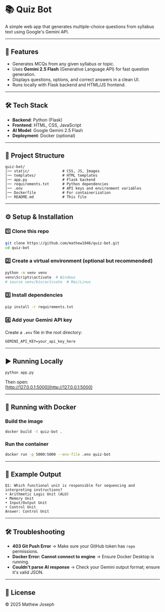 # 📚 Quiz Bot

A simple web app that generates multiple-choice questions from syllabus text using Google's Gemini API.

---

## 🚀 Features
- Generates MCQs from any given syllabus or topic.
- Uses **Gemini 2.5 Flash** (Generative Language API) for fast question generation.
- Displays questions, options, and correct answers in a clean UI.
- Runs locally with Flask backend and HTML/JS frontend.

---

## 🛠️ Tech Stack
- **Backend**: Python (Flask)
- **Frontend**: HTML, CSS, JavaScript
- **AI Model**: Google Gemini 2.5 Flash
- **Deployment**: Docker (optional)

---

## 📂 Project Structure
```
quiz-bot/
│── static/               # CSS, JS, Images
│── templates/            # HTML templates
│── app.py                # Flask backend
│── requirements.txt      # Python dependencies
│── .env                  # API keys and environment variables
│── Dockerfile            # For containerization
│── README.md             # This file
```

---

## ⚙️ Setup & Installation

### 1️⃣ Clone this repo
```bash
git clone https://github.com/mathew1046/quiz-bot.git
cd quiz-bot
```

### 2️⃣ Create a virtual environment (optional but recommended)
```bash
python -m venv venv
venv\Scripts\activate  # Windows
# source venv/bin/activate  # Mac/Linux
```

### 3️⃣ Install dependencies
```bash
pip install -r requirements.txt
```

### 4️⃣ Add your Gemini API key  
Create a `.env` file in the root directory:
```
GEMINI_API_KEY=your_api_key_here
```

---

## ▶️ Running Locally
```bash
python app.py
```
Then open:  
[http://127.0.0.1:5000](http://127.0.0.1:5000)

---

## 🐳 Running with Docker

### Build the image
```bash
docker build -t quiz-bot .
```

### Run the container
```bash
docker run -p 5000:5000 --env-file .env quiz-bot
```

---

## 📝 Example Output
```
Q1: Which functional unit is responsible for sequencing and interpreting instructions?
• Arithmetic Logic Unit (ALU)
• Memory Unit
• Input/Output Unit
• Control Unit
Answer: Control Unit
```

---

## 🛠 Troubleshooting
- **403 Git Push Error** → Make sure your GitHub token has `repo` permissions.
- **Docker Error: Cannot connect to engine** → Ensure Docker Desktop is running.
- **Couldn't parse AI response** → Check your Gemini output format; ensure it's valid JSON.

---

## 📜 License
© 2025 Mathew Joseph
